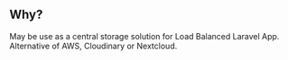 ## Why?
May be use as a central storage solution for Load Balanced Laravel App. Alternative of AWS, Cloudinary or Nextcloud.
